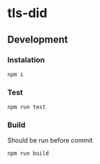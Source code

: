 # tls-did



## Development

### Instalation

```
npm i
```


### Test

```
npm run test
```

### Build

Should be run before commit

```
npm run build
```
